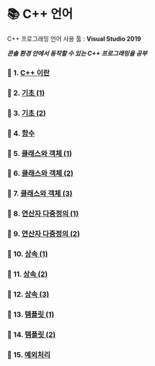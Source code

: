 # 📚 C++ 언어

C++ 프로그래밍 언어 사용 툴 : **Visual Studio 2019**

***콘솔 환경 안에서 동작할 수 있는 C++ 프로그래밍을 공부***

### 📕 1. [C++ 이란](https://github.com/dlalstj0213/CppStart/tree/master/_00_about_cpp)
### 📗 2. [기초 (1)](https://github.com/dlalstj0213/CppStart/tree/master/_01_basic_1)
### 📘 3. [기초 (2)](https://github.com/dlalstj0213/CppStart/tree/master/_02_basic_2)
### 📙 4. [함수](https://github.com/dlalstj0213/CppStart/tree/master/_03_function)
### 📕 5. [클래스와 객체 (1)](https://github.com/dlalstj0213/CppStart/tree/master/_04_class_object_1)
### 📗 6. [클래스와 객체 (2)](https://github.com/dlalstj0213/CppStart/tree/master/_05_class_object_2)
### 📘 7. [클래스와 객체 (3)](https://github.com/dlalstj0213/CppStart/tree/master/_06_class_object_3)
### 📙 8. [연산자 다중정의 (1)](https://github.com/dlalstj0213/CppStart/tree/master/_07_operator_overloading_1)
### 📕 9. [연산자 다중정의 (2)](https://github.com/dlalstj0213/CppStart/tree/master/_08_operator_overloading_2)
### 📗 10. [상속 (1)](https://github.com/dlalstj0213/CppStart/tree/master/_09_inheritance_1)
### 📘 11. [상속 (2)](https://github.com/dlalstj0213/CppStart/tree/master/_10_inheritance_2)
### 📙 12. [상속 (3)](https://github.com/dlalstj0213/CppStart/tree/master/_11_inheritance_3)
### 📕 13. [템플릿 (1)](https://github.com/dlalstj0213/CppStart/tree/master/_12_template_1)
### 📗 14. [템플릿 (2)](https://github.com/dlalstj0213/CppStart/tree/master/_13_template_2)
### 📘 15. [예외처리](https://github.com/dlalstj0213/CppStart/tree/master/_14_exception)